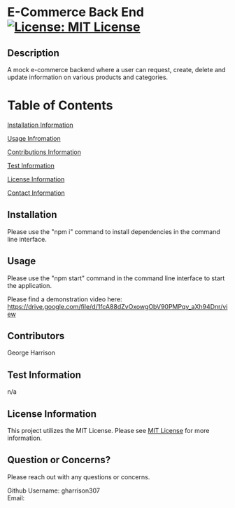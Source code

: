 # E-Commerce Back End [![License: MIT License](https://img.shields.io/badge/license-MIT-blue)](https://www.mit.edu/~amini/LICENSE.md)

<a name="description"></a>

## Description

A mock e-commerce backend where a user can request, create, delete and update information on various products and categories.

# Table of Contents

[Installation Information](#installInstructions)

[Usage Infromation](#usageInformation)

[Contributions Information](#contributions)

[Test Information](#testInstructions)

[License Information](#license)

[Contact Information](#contactMe)

<a name="installinstructions"></a>

## Installation

Please use the "npm i" command to install dependencies in the command line interface.

<a name="usage"></a>

## Usage

Please use the "npm start" command in the command line interface to start the application.

Please find a demonstration video here: https://drive.google.com/file/d/1fcA88dZvOxowgObV90PMPqv_aXh94Dnr/view

<a name="contributions"></a>

## Contributors

George Harrison

<a name="testInstructions"></a>

## Test Information

n/a

<a name="license"></a>

## License Information

This project utilizes the MIT License. Please see [MIT License](https://www.mit.edu/~amini/LICENSE.md) for more information.

<a name="contactMe"></a>

## Question or Concerns?

Please reach out with any questions or concerns.

Github Username: gharrison307  
 Email:
